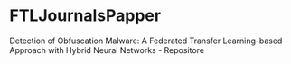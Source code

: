 # FTLJournalsPapper
Detection of Obfuscation Malware: A Federated Transfer Learning-based Approach with Hybrid Neural Networks - Repositore
